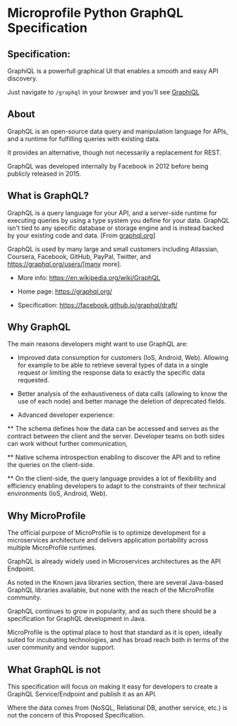 
Microprofile Python GraphQL Specification
==========================================


## Specification:

GraphiQL is a powerfull graphical UI that enables a smooth and easy API discovery.

Just navigate to `/graphql` in your browser and you'll see [GraphiQL](https://github.com/graphql/graphiql/)


## About

GraphQL is an open-source data query and manipulation language for APIs, and a runtime for fulfilling queries with existing data.

It provides an alternative, though not necessarily a replacement for REST.

GraphQL was developed internally by Facebook in 2012 before being publicly released in 2015.

## What is GraphQL?
GraphQL is a query language for your API, and a server-side runtime for executing queries by using a type system you define for your data. GraphQL isn't tied to any specific database or storage engine and is instead backed by your existing code and data. [From [graphql.org](https://graphql.org/learn/)]

GraphQL is used by many large and small customers including Atlassian, Coursera, Facebook, GitHub, PayPal, Twitter, and https://graphql.org/users/[many more].

  

* More info: https://en.wikipedia.org/wiki/GraphQL

* Home page: https://graphql.org/

* Specification: https://facebook.github.io/graphql/draft/

  

## Why GraphQL

The main reasons developers might want to use GraphQL are:

  

* Improved data consumption for customers (IoS, Android, Web). Allowing for example to be able to retrieve several types of data in a single request or limiting the response data to exactly the specific data requested.

* Better analysis of the exhaustiveness of data calls (allowing to know the use of each node) and better manage the deletion of deprecated fields.

* Advanced developer experience:

** The schema defines how the data can be accessed and serves as the contract between the client and the server. Developer teams on both sides can work without further communication,

** Native schema introspection enabling to discover the API and to refine the queries on the client-side.

** On the client-side, the query language provides a lot of flexibility and efficiency enabling developers to adapt to the constraints of their technical environments (IoS, Android, Web).

  

## Why MicroProfile


The official purpose of MicroProfile is to optimize development for a microservices architecture and delivers application portability across multiple MicroProfile runtimes.

GraphQL is already widely used in Microservices architectures as the API Endpoint.

As noted in the Known java libraries section, there are several Java-based GraphQL libraries available, but none with the reach of the MicroProfile community.

GraphQL continues to grow in popularity, and as such there should be a specification for GraphQL development in Java.

MicroProfile is the optimal place to host that standard as it is open, ideally suited for incubating technologies, and has broad reach both in terms of the user community and vendor support.

  

## What GraphQL is not
  

This specification will focus on making it easy for developers to create a GraphQL Service/Endpoint and publish it as an API.

Where the data comes from (NoSQL, Relational DB, another service, etc.) is not the concern of this Proposed Specification.
